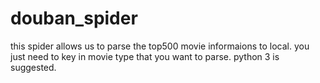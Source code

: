 # douban_spider
this spider allows us to parse the top500 movie informaions to local.  you just need to key in movie type that you want to parse.
python 3 is suggested.
